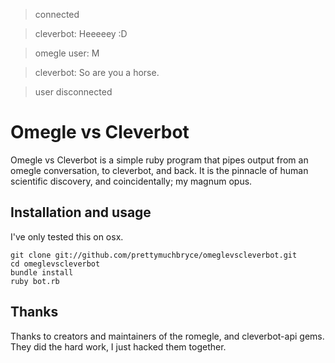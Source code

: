 > connected

> cleverbot: Heeeeey :D

> omegle user: M

> cleverbot: So are you a horse.

> user disconnected

Omegle vs Cleverbot
=========

Omegle vs Cleverbot is a simple ruby program that pipes output from an omegle conversation, to cleverbot, and back. It is the pinnacle of human scientific discovery, and coincidentally; my magnum opus.


Installation and usage
------------
I've only tested this on osx.

    git clone git://github.com/prettymuchbryce/omeglevscleverbot.git
    cd omeglevscleverbot
    bundle install
    ruby bot.rb
    
Thanks
------
Thanks to creators and maintainers of the romegle, and cleverbot-api gems. They did the hard work, I just hacked them together.
